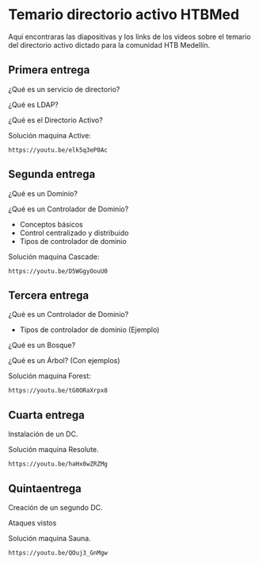 # Temario directorio activo HTBMed

Aquí encontraras las diapositivas y los links de los videos sobre el temario del directorio activo dictado para la comunidad HTB Medellín.

## Primera entrega

¿Qué es un servicio de directorio?

¿Qué es LDAP?

¿Qué es el Directorio Activo?

Solución maquina Active:
```
https://youtu.be/elk5q3eP0Ac
```
## Segunda entrega

¿Qué es un Dominio?

¿Qué es un Controlador de Dominio?
  
- Conceptos básicos
- Control centralizado y distribuido
- Tipos de controlador de dominio

Solución maquina Cascade:

```
https://youtu.be/D5WGgyOouU0
```

## Tercera entrega

¿Qué es un Controlador de Dominio?
    
- Tipos de controlador de dominio (Ejemplo)

¿Qué es un Bosque?

¿Qué es un Árbol? (Con ejemplos)

Solución maquina Forest:
```
https://youtu.be/tG0ORaXrpx8
```

## Cuarta entrega

Instalación de un DC.

Solución maquina Resolute.
```
https://youtu.be/haHx0wZRZMg
```

## Quintaentrega

Creación de un segundo DC.

Ataques vistos

Solución maquina Sauna.
```
https://youtu.be/QOuj3_GnMgw
```
